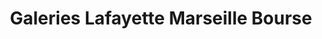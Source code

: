 ---
title: "Galeries Lafayette Marseille Bourse"
url: /marseille/galeries-lafayette-marseille-bourse/
shop: grand magasin
---